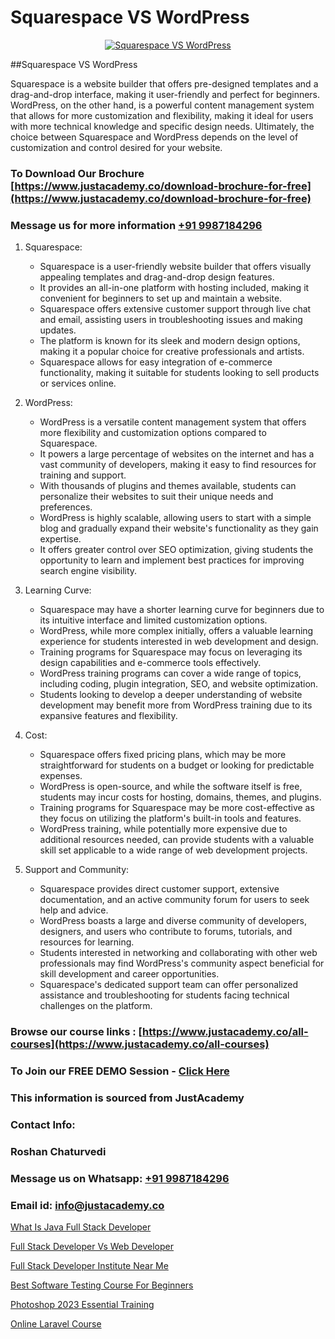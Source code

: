 # Squarespace VS WordPress

<p align="center">
  <a href="https://justacademy.co/course-detail/wordpress-training">
    <img src="https://justacademy.co/storage2/course_image/1677245494_course_image.webp" alt="Squarespace VS WordPress">
  </a>
</p>
##Squarespace VS WordPress

Squarespace is a website builder that offers pre-designed templates and a drag-and-drop interface, making it user-friendly and perfect for beginners. WordPress, on the other hand, is a powerful content management system that allows for more customization and flexibility, making it ideal for users with more technical knowledge and specific design needs. Ultimately, the choice between Squarespace and WordPress depends on the level of customization and control desired for your website.
### To Download Our Brochure [https://www.justacademy.co/download-brochure-for-free](https://www.justacademy.co/download-brochure-for-free)
### Message us for more information [+91 9987184296](https://api.whatsapp.com/send?phone=919987184296)
1) Squarespace:
   - Squarespace is a user-friendly website builder that offers visually appealing templates and drag-and-drop design features.
   - It provides an all-in-one platform with hosting included, making it convenient for beginners to set up and maintain a website.
   - Squarespace offers extensive customer support through live chat and email, assisting users in troubleshooting issues and making updates.
   - The platform is known for its sleek and modern design options, making it a popular choice for creative professionals and artists.
   - Squarespace allows for easy integration of e-commerce functionality, making it suitable for students looking to sell products or services online.

2) WordPress:
   - WordPress is a versatile content management system that offers more flexibility and customization options compared to Squarespace.
   - It powers a large percentage of websites on the internet and has a vast community of developers, making it easy to find resources for training and support.
   - With thousands of plugins and themes available, students can personalize their websites to suit their unique needs and preferences.
   - WordPress is highly scalable, allowing users to start with a simple blog and gradually expand their website's functionality as they gain expertise.
   - It offers greater control over SEO optimization, giving students the opportunity to learn and implement best practices for improving search engine visibility.

3) Learning Curve:
   - Squarespace may have a shorter learning curve for beginners due to its intuitive interface and limited customization options.
   - WordPress, while more complex initially, offers a valuable learning experience for students interested in web development and design.
   - Training programs for Squarespace may focus on leveraging its design capabilities and e-commerce tools effectively.
   - WordPress training programs can cover a wide range of topics, including coding, plugin integration, SEO, and website optimization.
   - Students looking to develop a deeper understanding of website development may benefit more from WordPress training due to its expansive features and flexibility.

4) Cost:
   - Squarespace offers fixed pricing plans, which may be more straightforward for students on a budget or looking for predictable expenses.
   - WordPress is open-source, and while the software itself is free, students may incur costs for hosting, domains, themes, and plugins.
   - Training programs for Squarespace may be more cost-effective as they focus on utilizing the platform's built-in tools and features.
   - WordPress training, while potentially more expensive due to additional resources needed, can provide students with a valuable skill set applicable to a wide range of web development projects.

5) Support and Community:
   - Squarespace provides direct customer support, extensive documentation, and an active community forum for users to seek help and advice.
   - WordPress boasts a large and diverse community of developers, designers, and users who contribute to forums, tutorials, and resources for learning.
   - Students interested in networking and collaborating with other web professionals may find WordPress's community aspect beneficial for skill development and career opportunities.
   - Squarespace's dedicated support team can offer personalized assistance and troubleshooting for students facing technical challenges on the platform.

### Browse our course links : [https://www.justacademy.co/all-courses](https://www.justacademy.co/all-courses) 
### To Join our FREE DEMO Session - [Click Here](https://www.justacademy.co/register-for-course-demo)


### This information is sourced from JustAcademy
### Contact Info:
### Roshan Chaturvedi
### Message us on Whatsapp: [+91 9987184296](https://api.whatsapp.com/send?phone=919987184296)
### Email id: [info@justacademy.co](mailto:info@justacademy.co)
                
[What Is Java Full Stack Developer](https://www.linkedin.com/pulse/what-java-full-stack-developer-justacademy-thane-i42xc?trackingId=XwSZKgNSyHr%2FmfaC3Hyz9Q%3D%3D&lipi=urn%3Ali%3Apage%3Ad_flagship3_company_admin%3BtWGDFb3%2BTIWrNJLdiT%2FfMQ%3D%3D)

[Full Stack Developer Vs Web Developer](https://www.linkedin.com/pulse/full-stack-developer-vs-web-justacademyderby-wnyde?trackingId=op9q%2F5kx74V79a1LJIlrFQ%3D%3D&lipi=urn%3Ali%3Apage%3Ad_flagship3_company_admin%3BkRT1kc0YQHOTvx7WftmAwA%3D%3D)

[Full Stack Developer Institute Near Me](https://medium.com/@ranepooja/full-stack-developer-institute-near-me-30e3cf50a494)

[Best Software Testing Course For Beginners](https://medium.com/@surajvaishnav5015/best-software-testing-course-for-beginners-9de647f5f8cb)

[Photoshop 2023 Essential Training](https://justacademyin.github.io/justacademy/photoshop-2023-essential-training)

[Online Laravel Course](https://justacademyin.github.io/justacademy/online-laravel-course)

